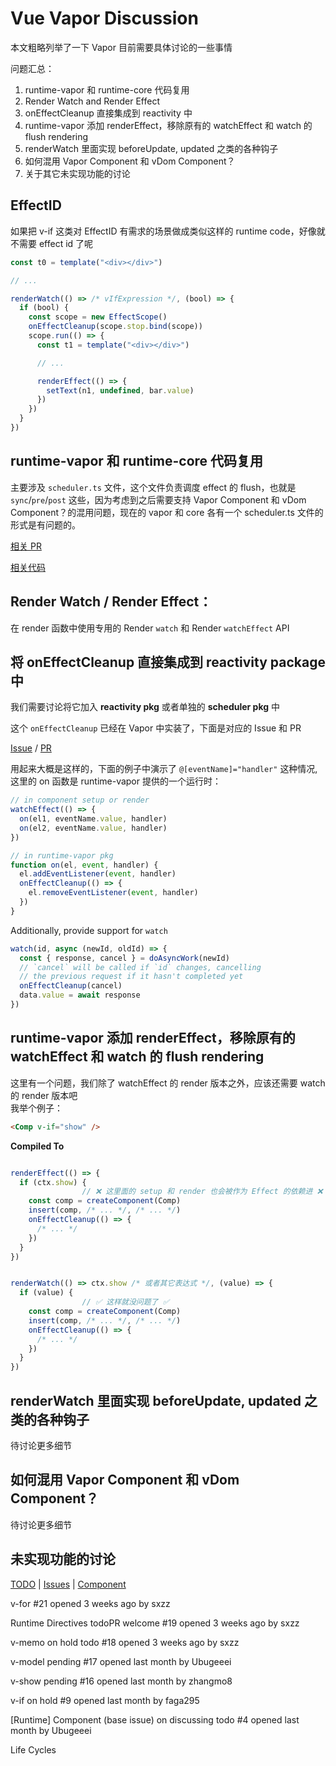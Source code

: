 # Vue Vapor Discussion

本文粗略列举了一下 Vapor 目前需要具体讨论的一些事情

问题汇总：
1. runtime-vapor 和 runtime-core 代码复用
2. Render Watch and Render Effect
3. onEffectCleanup 直接集成到 reactivity 中
4. runtime-vapor 添加 renderEffect，移除原有的 watchEffect 和 watch 的 flush rendering
5. renderWatch 里面实现 beforeUpdate, updated 之类的各种钩子
6. 如何混用 Vapor Component 和 vDom Component？
7. 关于其它未实现功能的讨论


<!-- ## 讨论总结

### 将 onEffectCleanup 直接集成到 reactivity package 中

问题：onEffectCleanup 调用时机受到 flush 影响，而 flush 是通过 scheduler.ts 实现的，它在 reactivity 外部进行管理，将 onEffectCleanup 移入 reactivity 后难以实现调用时机控制

### Render Watch / Render Effect：

这里有一个问题，我们除了 watchEffect 的 render 版本之外，应该还需要 watch 的 render 版本，例如 v-if 场景

### Component 是否需要将 render 和挂载分离，现在 Ubugeeei 的设计是不分离的

昨天和智子讨论的是需要分离的

### 如何混用 Vapor Component 和 vDom Component？

其中一部分问题与 scheduler 有关

### beforeUpdate 和 updated 生命周期

与实现 renderEffect 有关

### 拆任务，我计划的 PR：
1. 添加 render watchEffect 和 render watch （api 函数名字可能要定一下）
2. onEffectCleanup 集成
3. beforeUpdate 和 updated 生命周期钩子实现（对 render watch 相关代码进行拓展和完善
... -->

## EffectID

如果把 v-if 这类对 EffectID 有需求的场景做成类似这样的 runtime code，好像就不需要 effect id 了呢

```typescript
const t0 = template("<div></div>")

// ...

renderWatch(() => /* vIfExpression */, (bool) => {
  if (bool) {
    const scope = new EffectScope()
    onEffectCleanup(scope.stop.bind(scope))
    scope.run(() => {
      const t1 = template("<div></div>")

      // ...

      renderEffect(() => {
        setText(n1, undefined, bar.value)
      })
    })
  }
})
```

## runtime-vapor 和 runtime-core 代码复用
主要涉及 `scheduler.ts` 文件，这个文件负责调度 effect 的 flush，也就是 `sync`/`pre`/`post` 这些，因为考虑到之后需要支持  Vapor Component 和 vDom Component？的混用问题，现在的 vapor 和 core 各有一个 scheduler.ts 文件的形式是有问题的。

[相关 PR](https://github.com/vuejs/core-vapor/pull/69)

[相关代码](https://github.com/vuejs/core-vapor/pull/69/files#diff-c60e2c7d0cb1f0141de00557a7f54c49c8e1e88dddc4e0b74c3fadef78d088ffR51-R62)

## Render Watch / Render Effect：
在 render 函数中使用专用的 Render `watch` 和 Render `watchEffect` API

## 将 onEffectCleanup 直接集成到 reactivity package 中

我们需要讨论将它加入 **reactivity pkg** 或者单独的 **scheduler pkg** 中


这个 `onEffectCleanup` 已经在 Vapor 中实装了，下面是对应的 Issue 和 PR

[Issue](https://github.com/vuejs/core-vapor/issues/67) / [PR](https://github.com/vuejs/core-vapor/pull/69)

用起来大概是这样的，下面的例子中演示了 `@[eventName]="handler"` 这种情况, 这里的 on 函数是 runtime-vapor 提供的一个运行时：

```js
// in component setup or render
watchEffect(() => {
  on(el1, eventName.value, handler)
  on(el2, eventName.value, handler)
})

// in runtime-vapor pkg
function on(el, event, handler) {
  el.addEventListener(event, handler)
  onEffectCleanup(() => {
    el.removeEventListener(event, handler)
  })
}
```

Additionally, provide support for `watch`

```js
watch(id, async (newId, oldId) => {
  const { response, cancel } = doAsyncWork(newId)
  // `cancel` will be called if `id` changes, cancelling
  // the previous request if it hasn't completed yet
  onEffectCleanup(cancel)
  data.value = await response
})
```

## runtime-vapor 添加 renderEffect，移除原有的 watchEffect 和 watch 的 flush rendering

这里有一个问题，我们除了 watchEffect 的 render 版本之外，应该还需要 watch 的 render 版本吧\
我举个例子：

```html
<Comp v-if="show" />
```
**Compiled To**
```typescript

renderEffect(() => {
  if (ctx.show) {
                // ❌ 这里面的 setup 和 render 也会被作为 Effect 的依赖进 ❌
    const comp = createComponent(Comp)
    insert(comp, /* ... */, /* ... */)
    onEffectCleanup(() => {
      /* ... */
    })
  }
})


renderWatch(() => ctx.show /* 或者其它表达式 */, (value) => {
  if (value) {
                // ✅ 这样就没问题了 ✅
    const comp = createComponent(Comp)
    insert(comp, /* ... */, /* ... */)
    onEffectCleanup(() => {
      /* ... */
    })
  }
})
```

## renderWatch 里面实现 beforeUpdate, updated 之类的各种钩子

待讨论更多细节

## 如何混用 Vapor Component 和 vDom Component？

待讨论更多细节

## 未实现功能的讨论

[TODO](https://github.com/vuejs/core-vapor?tab=readme-ov-file#todo) |
[Issues](https://github.com/vuejs/core-vapor/issues) |
[Component](https://github.com/vuejs/core-vapor/issues/4)


v-for
#21 opened 3 weeks ago by sxzz

Runtime Directives todoPR welcome
#19 opened 3 weeks ago by sxzz

v-memo on hold todo
#18 opened 3 weeks ago by sxzz

v-model pending
#17 opened last month by Ubugeeei

v-show pending
#16 opened last month by zhangmo8

v-if on hold
#9 opened last month by faga295

[Runtime] Component (base issue) on discussing todo
#4 opened last month by Ubugeeei

Life Cycles
